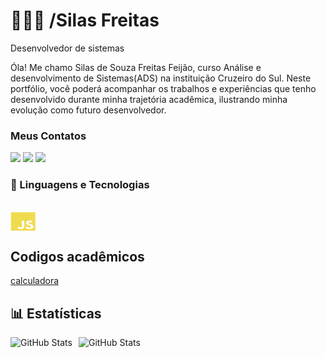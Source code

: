 # 👩🏻‍💻 /Silas Freitas

Desenvolvedor de sistemas

Óla! Me chamo Silas de Souza Freitas Feijão, curso Análise e desenvolvimento de Sistemas(ADS) na instituição Cruzeiro do Sul.
Neste portfólio, você poderá acompanhar os trabalhos e experiências que tenho desenvolvido durante minha trajetória acadêmica, ilustrando minha evolução como futuro desenvolvedor.

### Meus Contatos

 <div> 

   <a href="[(https://www.instagram.com/silas_sfreitas/?next=%2F)]?igsh=MThtM2dzZG52bGU5cw%3D%3D&utm_source=qr" target="_blank"><img src="https://img.shields.io/badge/-Instagram-%23E4405F?style=for-the-badge&logo=instagram&logoColor=white" target="_blank"></a>
  <a href = "https://mail.google.com/mail/u/0/?ogbl#inbox"><img src="https://img.shields.io/badge/-Gmail-%23333?style=for-the-badge&logo=gmail&logoColor=white" target="_blank"></a>
  <a href="https://www.linkedin.com/in/silas-freitas-986428266/" target="_blank"><img src="https://img.shields.io/badge/-LinkedIn-%230077B5?style=for-the-badge&logo=linkedin&logoColor=white" target="_blank"></a> 
  
</div>

### 🤖 Linguagens e Tecnologias

<div style="display: inline_block"><br>
  <img align="center" alt="silas-js" height="30" width="40" src="https://raw.githubusercontent.com/devicons/devicon/master/icons/javascript/javascript-plain.svg">
  
</div>



## Codigos acadêmicos 
[calculadora]()


## 📊 Estatísticas

<p>
  <img 
    align="left" 
    alt="GitHub Stats" 
    height="190" 
    style="padding-right: 10px;" 
    src="https://github-readme-stats.vercel.app/api?username=Renatatxr19&show_icons=true&theme=tokyonight&include_all_commits=true&locale=pt-br" 
  />

<img 
      align="left" 
      alt="GitHub Stats" 
      height="190" 
      src="https://github-readme-stats.vercel.app/api/top-langs/?username=Renatatxr19&theme=tokyonight&layout=compact&custom_title=Tecnologias&langs_count=9" 
  />

</p>
